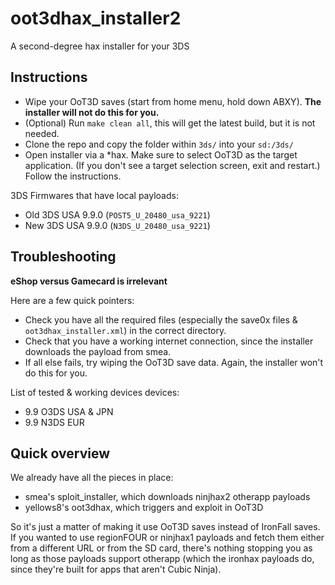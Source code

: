 # oot3dhax_installer2
A second-degree hax installer for your 3DS

## Instructions
* Wipe your OoT3D saves (start from home menu, hold down ABXY). **The installer will not do this for you.**
* (Optional) Run `make clean all`, this will get the latest build, but it is not needed.
* Clone the repo and copy the folder within `3ds/` into your `sd:/3ds/`
* Open installer via a *hax. Make sure to select OoT3D as the target application. (If you don't see a target selection screen, exit and restart.) Follow the instructions.

3DS Firmwares that have local payloads:
* Old 3DS USA 9.9.0 (`POST5_U_20480_usa_9221`)
* New 3DS USA 9.9.0 (`N3DS_U_20480_usa_9221`)

## Troubleshooting
**eShop versus Gamecard is irrelevant**

Here are a few quick pointers:
* Check you have all the required files (especially the save0x files & `oot3dhax_installer.xml`) in the correct directory.
* Check that you have a working internet connection, since the installer downloads the payload from smea.
* If all else fails, try wiping the OoT3D save data. Again, the installer won't do this for you.

List of tested & working devices devices:
* 9.9 O3DS USA & JPN
* 9.9 N3DS EUR

## Quick overview
We already have all the pieces in place:
* smea's sploit_installer, which downloads ninjhax2 otherapp payloads
* yellows8's oot3dhax, which triggers and exploit in OoT3D

So it's just a matter of making it use OoT3D saves instead of IronFall saves. If you wanted to use regionFOUR or ninjhax1 payloads and fetch them either from a different URL or from the SD card, there's nothing stopping you as long as those payloads support otherapp (which the ironhax payloads do, since they're built for apps that aren't Cubic Ninja).